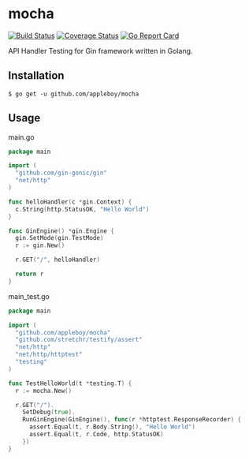 # mocha

[![Build Status](https://travis-ci.org/appleboy/mocha.svg?branch=master)](https://travis-ci.org/appleboy/mocha) [![Coverage Status](https://coveralls.io/repos/github/appleboy/mocha/badge.svg?branch=master)](https://coveralls.io/github/appleboy/mocha?branch=master) [![Go Report Card](https://goreportcard.com/badge/github.com/appleboy/mocha)](https://goreportcard.com/report/github.com/appleboy/mocha)

API Handler Testing for Gin framework written in Golang.

## Installation

```
$ go get -u github.com/appleboy/mocha
```

## Usage

main.go

```go
package main

import (
  "github.com/gin-gonic/gin"
  "net/http"
)

func helloHandler(c *gin.Context) {
  c.String(http.StatusOK, "Hello World")
}

func GinEngine() *gin.Engine {
  gin.SetMode(gin.TestMode)
  r := gin.New()

  r.GET("/", helloHandler)

  return r
}
```

main_test.go

```go
package main

import (
  "github.com/appleboy/mocha"
  "github.com/stretchr/testify/assert"
  "net/http"
  "net/http/httptest"
  "testing"
)

func TestHelloWorld(t *testing.T) {
  r := mocha.New()

  r.GET("/").
    SetDebug(true).
    RunGinEngine(GinEngine(), func(r *httptest.ResponseRecorder) {
      assert.Equal(t, r.Body.String(), "Hello World")
      assert.Equal(t, r.Code, http.StatusOK)
    })
}
```
